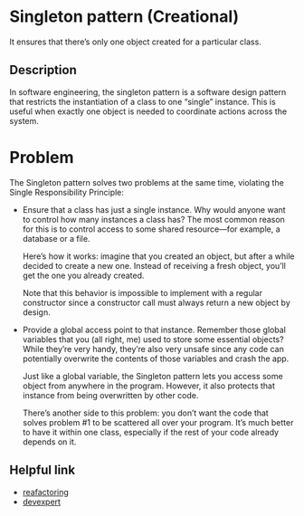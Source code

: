 # Singleton pattern (Creational)

It ensures that there’s only one object created for a particular class.


## Description

In software engineering, the singleton pattern is a software design pattern that restricts the instantiation of a class to one “single” instance. This is useful when exactly one object is needed to coordinate actions across the system.

# Problem

The Singleton pattern solves two problems at the same time, violating the Single Responsibility Principle:

- Ensure that a class has just a single instance. Why would anyone want to control how many instances a class has? The most common reason for this is to control access to some shared resource—for example, a database or a file.
  
  Here’s how it works: imagine that you created an object, but after a while decided to create a new one. Instead of receiving a fresh object, you’ll get the one you already created.

  Note that this behavior is impossible to implement with a regular constructor since a constructor call must always return a new object by design.

- Provide a global access point to that instance. Remember those global variables that you (all right, me) used to store some essential objects? While they’re very handy, they’re also very unsafe since any code can potentially overwrite the contents of those variables and crash the app.

  Just like a global variable, the Singleton pattern lets you access some object from anywhere in the program. However, it also protects that instance from being overwritten by other code.

  There’s another side to this problem: you don’t want the code that solves problem #1 to be scattered all over your program. It’s much better to have it within one class, especially if the rest of your code already depends on it.


## Helpful link

- [reafactoring](https://refactoring.guru/design-patterns/singleton)
- [devexpert](http://devexpert.ir/javascript/%D8%A7%D9%84%DA%AF%D9%88%DB%8C-%D8%B7%D8%B1%D8%A7%D8%AD%DB%8C-singleton-%D8%AF%D8%B1-%D8%AC%D8%A7%D9%88%D8%A7-%D8%A7%D8%B3%DA%A9%D8%B1%DB%8C%D9%BE%D8%AA/)